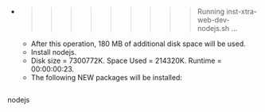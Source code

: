 * >>>>>>>>> Running inst-xtra-web-dev-nodejs.sh ...
  * After this operation, 180 MB of additional disk space will be used.
  * Install nodejs.
  * Disk size = 7300772K. Space Used = 214320K. Runtime = 00:00:00:23.
  * The following NEW packages will be installed:
  ```bash
nodejs
  ```
